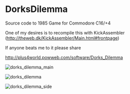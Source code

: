# DorksDilemma
Source code to 1985 Game for Commodore C16/+4

One of my desires is to recompile this with KickAssembler (http://theweb.dk/KickAssembler/Main.html#frontpage)

If anyone beats me to it please share

http://plus4world.powweb.com/software/Dorks_Dilemma

![dorks_dilemma_main](https://user-images.githubusercontent.com/9491428/180097159-cb3ac31e-d8cd-43d8-a5a4-2ad045b4e252.gif)

![dorks_dilemma](https://user-images.githubusercontent.com/9491428/180097124-33b116a2-def3-44e1-a829-78dd92f77573.jpg)

![dorks_dilemma_side](https://user-images.githubusercontent.com/9491428/180097118-c5dab2d4-dfe9-4998-b99a-aaf794ad40e0.jpg)
